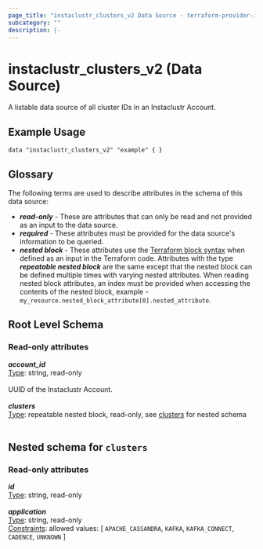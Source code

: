 ```yaml
---
page_title: "instaclustr_clusters_v2 Data Source - terraform-provider-instaclustr"
subcategory: ""
description: |-
---
```


# instaclustr_clusters_v2 (Data Source)
A listable data source of all cluster IDs in an Instaclustr Account.
## Example Usage
```
data "instaclustr_clusters_v2" "example" { }
```
## Glossary
The following terms are used to describe attributes in the schema of this data source:
- **_read-only_** - These are attributes that can only be read and not provided as an input to the data source.
- **_required_** - These attributes must be provided for the data source's information to be queried.
- **_nested block_** - These attributes use the [Terraform block syntax](https://www.terraform.io/language/attr-as-blocks) when defined as an input in the Terraform code. Attributes with the type **_repeatable nested block_** are the same except that the nested block can be defined multiple times with varying nested attributes. When reading nested block attributes, an index must be provided when accessing the contents of the nested block, example - `my_resource.nested_block_attribute[0].nested_attribute`.
## Root Level Schema
### Read-only attributes
*___account_id___*<br>
<ins>Type</ins>: string, read-only<br>
<br>UUID of the Instaclustr Account.<br><br>
*___clusters___*<br>
<ins>Type</ins>: repeatable nested block, read-only, see [clusters](#nested--clusters) for nested schema<br>
<br>
<a id="nested--clusters"></a>
## Nested schema for `clusters`

### Read-only attributes
*___id___*<br>
<ins>Type</ins>: string, read-only<br>
<br>
*___application___*<br>
<ins>Type</ins>: string, read-only<br>
<ins>Constraints</ins>: allowed values: [ `APACHE_CASSANDRA`, `KAFKA`, `KAFKA_CONNECT`, `CADENCE`, `UNKNOWN` ]<br><br>